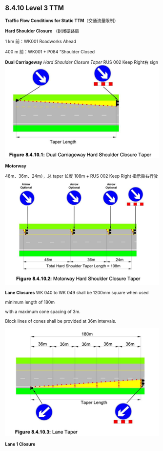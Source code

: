 ## 8.4.10 Level 3 TTM
**Traffic Flow Conditions for Static TTM**（交通流量限制）  

**Hard Shoulder Closure** （封闭硬路肩  

1 km 前：WK001 Roadworks Ahead  

400 m 前：WK001 + P084 “Shoulder Closed  

**Dual Carriageway**
*Hard Shoulder Closure Taper*   RUS 002 Keep Right右 sign
![Taper](https://github.com/nanacode4/TTM/blob/main/Chapter8/Hard%20Shoulder%20Closure%20Taper.png)

**Motorway**  

48m、36m、24m），总 taper 长度 108m  + RUS 002 Keep Right 指示靠右行驶
![Motorway](https://github.com/nanacode4/TTM/blob/main/Chapter8/Motorway.png)


**Lane Closures**
WK 040 to WK 049 shall be 1200mm square when used  

minimum length of 180m   

with a maximum cone spacing of 3m.   

Block lines of cones shall be provided at 36m intervals. 

![Lane Taper](https://github.com/nanacode4/TTM/blob/main/Chapter8/Lane%20Taper.png)

**Lane 1 Closure**










